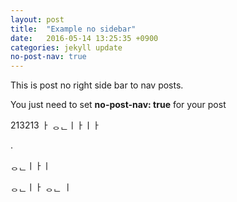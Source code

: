 ```yaml
---
layout: post
title:  "Example no sidebar"
date:   2016-05-14 13:25:35 +0900
categories: jekyll update
no-post-nav: true
---
```


This is post no right side bar to nav posts.

You just need to set **no-post-nav: true** for your post

213213
ㅏ
ᆼᆫㅣㅏㅣㅏ

.

ᆼᆫㅣㅏㅣ


ᆼᆫㅣㅏ
ᆼᆫ
ㅣ
